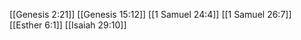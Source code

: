 [[Genesis 2:21]]
[[Genesis 15:12]]
[[1 Samuel 24:4]]
[[1 Samuel 26:7]]
[[Esther 6:1]]
[[Isaiah 29:10]]
